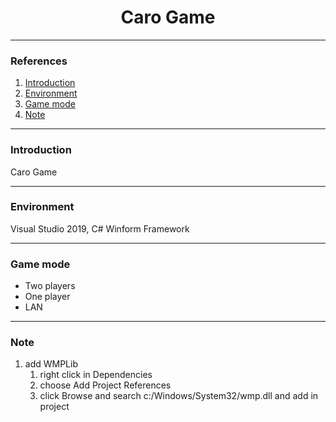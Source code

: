 <h1 align="center">Caro Game</h1>

---

### References

1. [Introduction](#introduction)
2. [Environment](#environment)
3. [Game mode](#game_mode)
4. [Note](#note)

---

### Introduction <a name="introduction"></a>

Caro Game

---

### Environment <a name="environment"></a>

Visual Studio 2019, C# Winform Framework

---

### Game mode <a name="game_mode"></a>

- Two players
- One player
- LAN

---

### Note <a name="note"></a>

1. add WMPLib
   1. right click in Dependencies
   2. choose Add Project References
   3. click Browse and search c:/Windows/System32/wmp.dll and add in project
